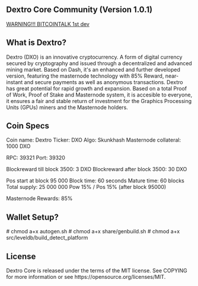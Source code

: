 <h2><strong>Dextro Core Community (Version 1.0.1)</strong></h2>

<a href="https://bitcointalk.org/index.php?topic=3366303.0">WARNING!!! BITCOINTALK 1st dev</a>

<h2><strong>What is Dextro?</strong></h2>

<p>
Dextro (DXO) is an innovative cryptocurrency. A form of digital currency secured by cryptography and issued through a decentralized and advanced mining market. Based on Dash, it's an enhanced and further developed version, featuring the masternode technology with 85% Reward, near-instant and secure payments as well as anonymous transactions. Dextro has great potential for rapid growth and expansion. Based on a total Proof of Work, Proof of Stake and Masternode system, it is accesible to everyone, it ensures a fair and stable return of investment for the Graphics Processing Units (GPUs) miners and the Masternode holders.
</p>

<h2><strong>Coin Specs</strong></h2>
<p>
Coin name: Dextro
Ticker: DXO
Algo: Skunkhash
Masternode collateral: 1000 DXO

RPC: 39321
Port: 39320

Blockreward till block 3500: 3 DXO
Blockreward after block 3500: 30 DXO

Pos start at block 95 000
Block time: 60 seconds
Mature time: 60 blocks
Total supply: 25 000 000
Pow 15% / Pos 15% (after block 95000) 

Masternode Rewards: 85%  
</p>


<h2><strong>Wallet Setup?</strong></h2>
<p>
# chmod a+x autogen.sh 
# chmod a+x share/genbuild.sh 
# chmod a+x src/leveldb/build_detect_platform  
</p>

<h2><strong>License</strong></h2>
<p>
Dextro Core is released under the terms of the MIT license. See COPYING for more information or see https://opensource.org/licenses/MIT.
 </p>
